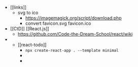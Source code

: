 - [[links]]
	- svg to ico
		- https://imagemagick.org/script/download.php
		- convert favicon.svg favicon.ico
- [[CtD]] [[React.js]]
	- https://github.com/Code-the-Dream-School/react/wiki
-
	- [[react-todo]]
		- `npx create-react-app . --template minimal`
		-
		-